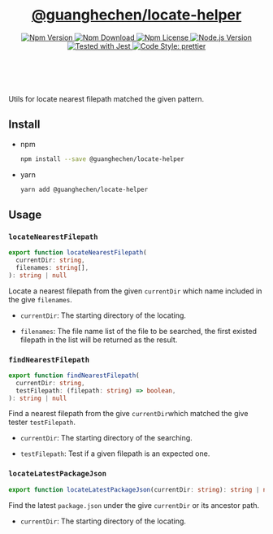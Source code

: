 <header>
  <h1 align="center">
    <a href="https://github.com/guanghechen/node-scaffolds/tree/main/packages/locate-helper#readme">@guanghechen/locate-helper</a>
  </h1>
  <div align="center">
    <a href="https://www.npmjs.com/package/@guanghechen/locate-helper">
      <img
        alt="Npm Version"
        src="https://img.shields.io/npm/v/@guanghechen/locate-helper.svg"
      />
    </a>
    <a href="https://www.npmjs.com/package/@guanghechen/locate-helper">
      <img
        alt="Npm Download"
        src="https://img.shields.io/npm/dm/@guanghechen/locate-helper.svg"
      />
    </a>
    <a href="https://www.npmjs.com/package/@guanghechen/locate-helper">
      <img
        alt="Npm License"
        src="https://img.shields.io/npm/l/@guanghechen/locate-helper.svg"
      />
    </a>
    <a href="https://github.com/nodejs/node">
      <img
        alt="Node.js Version"
        src="https://img.shields.io/node/v/@guanghechen/locate-helper"
      />
    </a>
    <a href="https://github.com/facebook/jest">
      <img
        alt="Tested with Jest"
        src="https://img.shields.io/badge/tested_with-jest-9c465e.svg"
      />
    </a>
    <a href="https://github.com/prettier/prettier">
      <img
        alt="Code Style: prettier"
        src="https://img.shields.io/badge/code_style-prettier-ff69b4.svg?style=flat-square"
      />
    </a>
  </div>
</header>
<br/>


Utils for locate nearest filepath matched the given pattern.

## Install

* npm

  ```bash
  npm install --save @guanghechen/locate-helper
  ```

* yarn

  ```bash
  yarn add @guanghechen/locate-helper
  ```

## Usage

### `locateNearestFilepath`

```typescript
export function locateNearestFilepath(
  currentDir: string,
  filenames: string[],
): string | null
```

Locate a nearest filepath from the given `currentDir` which name included
in the give `filenames`.

  * `currentDir`: The starting directory of the locating.

  * `filenames`: The file name list of the file to be searched, the first existed filepath in the list will be returned as the result.

### `findNearestFilepath`

```typescript
export function findNearestFilepath(
  currentDir: string,
  testFilepath: (filepath: string) => boolean,
): string | null
```

Find a nearest filepath from the give `currentDir`which matched the give
tester `testFilepath`.

  * `currentDir`: The starting directory of the searching.

  * `testFilepath`: Test if a given filepath is an expected one.

### `locateLatestPackageJson`

```typescript
export function locateLatestPackageJson(currentDir: string): string | null
```

Find the latest `package.json` under the give `currentDir` or its ancestor path.

  * `currentDir`: The starting directory of the locating.

[homepage]: https://github.com/guanghechen/node-scaffolds/tree/main/packages/locate-helper#readme

